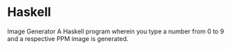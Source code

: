 # Haskell
Image Generator
 A Haskell program wherein you type a number from
0 to 9 and a respective PPM image is generated.
